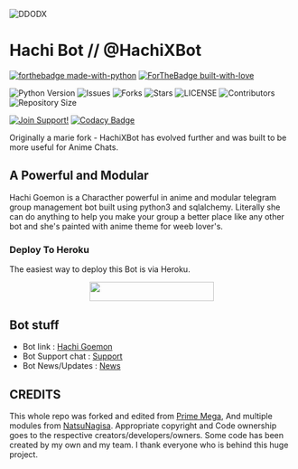 ![DDODX](https://telegra.ph/file/f2a033fd4e10fbee49551.jpg)
# Hachi Bot // @HachiXBot

[![forthebadge made-with-python](http://ForTheBadge.com/images/badges/made-with-python.svg)](https://www.python.org/)
[![ForTheBadge built-with-love](http://ForTheBadge.com/images/badges/built-with-love.svg)](https://GitHub.com/ridhoajaaa/)</br>


![Python Version](https://img.shields.io/badge/python-3.10-green?style=for-the-badge&logo=appveyor)
![Issues](https://img.shields.io/github/issues/ridhoajaaa/HachiXBot?style=for-the-badge&logo=appveyor)
![Forks](https://img.shields.io/github/forks/ridhoajaaa/HachiXBot?style=for-the-badge&logo=appveyor)
![Stars](https://img.shields.io/github/stars/ridhoajaaa/HachiXBot?style=for-the-badge&logo=appveyor)
![LICENSE](https://img.shields.io/github/license/ridhoajaaa/HachiXBot?style=for-the-badge&logo=appveyor)
![Contributors](https://img.shields.io/github/contributors/ridhoajaaa/HachiXBot?style=for-the-badge&logo=appveyor)
![Repository Size](https://img.shields.io/github/repo-size/ridhoajaaa/HachiXBot?style=for-the-badge&logo=appveyor)</br>


[![Join Support!](https://img.shields.io/badge/Support%20Chat-Demonszx-red)](https://t.me/demonszxx)
[![Codacy Badge](https://app.codacy.com/project/badge/Grade/cfb691a93a064d9ea753ef2b5fccf797)](https://www.codacy.com/manual/ridhoajaaa/HachiXBot?utm_source=github.com&amp;utm_medium=referral&amp;utm_content=ridhoajaaa/HachiXBot&amp;utm_campaign=Badge_Grade)


Originally a marie fork - HachiXBot has evolved further and was built to be more useful for Anime Chats.

## A Powerful and Modular

Hachi Goemon is a Characther powerful in anime and modular telegram group management bot built using python3 and sqlalchemy. Literally she can do anything to help you make your group a better place like any other bot and she's painted with anime theme for weeb lover's.

### Deploy To Heroku 

The easiest way to deploy this Bot is via Heroku.

<p align="center"><a href="https://heroku.com/deploy?template=https://github.com/ridhoajaaa/HachiXBot"> <img src="https://img.shields.io/badge/Deploy%20To%20Heroku-black?style=for-the-badge&logo=heroku" width="220" height="34.45"/></a></p>

## Bot stuff

* Bot link : [Hachi Goemon](https://t.me/HachiXBot)
* Bot Support chat : [Support](https://t.me/demonszxx)
* Bot News/Updates : [News](https://t.me/HachiXLogs)

## CREDITS

This whole repo was forked and edited from [Prime Mega](https://github.com/Tonic990/HachiBot), And multiple modules from [NatsuNagisa](https://github.com/ridhoajaaa/Natsunagi-Nagisa).
Appropriate copyright and Code ownership goes to the respective creators/developers/owners.
Some code has been created by my own and my team.
I thank everyone who is behind this huge project. 
